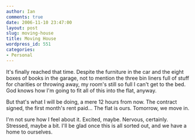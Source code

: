 ```yaml
---
author: Ian
comments: true
date: 2006-11-10 23:47:00
layout: post
slug: moving-house
title: Moving House
wordpress_id: 551
categories:
- Personal
---
```


It's finally reached that time.  Despite the furniture in the car and the eight boxes of books in the garage, not to mention the three bin liners full of stuff for charities or throwing away, my room's still so full I can't get to the bed.  God knows how I'm going to fit all of this into the flat, anyway.  

But that's what I will be doing, a mere 12 hours from now.  The contract signed, the first month's rent paid...  The flat is ours.  Tomorrow, we move in.  

I'm not sure how I feel about it.  Excited, maybe.  Nervous, certainly.  Stressed, maybe a bit.  I'll be glad once this is all sorted out, and we have a home to ourselves.
